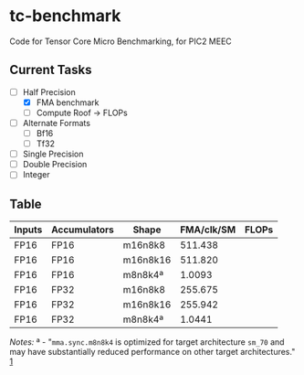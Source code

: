 # tc-benchmark

Code for Tensor Core Micro Benchmarking, for PIC2 MEEC

## Current Tasks

- [ ] Half Precision
  - [x] FMA benchmark
  - [ ] Compute Roof -> FLOPs
- [ ] Alternate Formats
  - [ ] Bf16
  - [ ] Tf32
- [ ] Single Precision
- [ ] Double Precision
- [ ] Integer

## Table

| Inputs | Accumulators |  Shape   | FMA/clk/SM | FLOPs |
| ------ | ------------ | -------- | ---------- | ----- |
| FP16   | FP16         | m16n8k8  | 511.438    |       |
| FP16   | FP16         | m16n8k16 | 511.820    |       |
| FP16   | FP16         | m8n8k4ª  | 1.0093     |       |
| FP16   | FP32         | m16n8k8  | 255.675    |       |
| FP16   | FP32         | m16n8k16 | 255.942    |       |
| FP16   | FP32         | m8n8k4ª  | 1.0441     |       |

*Notes:* ª - "`mma.sync.m8n8k4` is optimized for target architecture `sm_70` and may have substantially reduced performance on other target architectures." [1](https://docs.nvidia.com/cuda/parallel-thread-execution/index.html?highlight=alternate#multiply-and-accumulate-instruction-mma)
